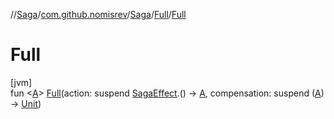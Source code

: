//[Saga](../../../../index.md)/[com.github.nomisrev](../../index.md)/[Saga](../index.md)/[Full](index.md)/[Full](-full.md)

# Full

[jvm]\
fun <[A](index.md)> [Full](-full.md)(action: suspend [SagaEffect](../../-saga-effect/index.md).() -> [A](index.md), compensation: suspend ([A](index.md)) -> [Unit](https://kotlinlang.org/api/latest/jvm/stdlib/kotlin/-unit/index.html))
